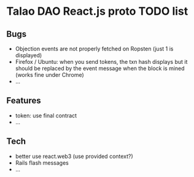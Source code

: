 # Talao DAO React.js proto TODO list

## Bugs

+ Objection events are not properly fetched on Ropsten (just 1 is displayed)
+ Firefox / Ubuntu: when you send tokens, the txn hash displays but it should be replaced by the event message when the block is mined (works fine under Chrome)
+ ...

## Features

+ token: use final contract
+ ...

## Tech

+ better use react.web3 (use provided context?)
+ Rails flash messages
+ ...
